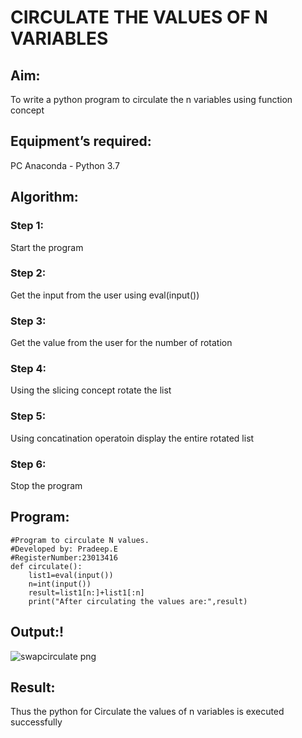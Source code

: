 # CIRCULATE THE VALUES OF N VARIABLES
## Aim:
To write a python program to circulate the n variables using function concept
## Equipment’s required:
PC
Anaconda - Python 3.7
## Algorithm: 
### Step 1: 
Start the program
### Step 2: 
Get the input from the user using eval(input())
### Step 3: 
Get the value from the user for the number of rotation
### Step 4: 
Using the slicing concept rotate the list

### Step 5: 
Using concatination operatoin display the entire rotated list
### Step 6: 
Stop the program
## Program:
```
#Program to circulate N values.
#Developed by: Pradeep.E
#RegisterNumber:23013416
def circulate():
    list1=eval(input())
    n=int(input())
    result=list1[n:]+list1[:n]
    print("After circulating the values are:",result)

```
## Output:!

![swapcirculate png](https://github.com/pradeeprajeswari/Circulate-the-values-of-N-variables/assets/145743112/135d2473-6f9a-4a26-a2c4-4c3f8cc6c09a)


## Result:
Thus the python for Circulate the values of n variables is executed successfully

